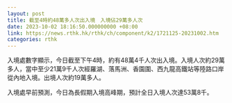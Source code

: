 ```yaml
---
layout: post
title: 截至4時約48萬多人次出入境　入境佔29萬多人次
date: 2023-10-02 18:16:50.000000000 +08:00
link: https://news.rthk.hk/rthk/ch/component/k2/1721125-20231002.htm
categories: rthk
---
```


入境處數字顯示，今日截至下午4時，約有48萬4千人次出入境。入境人次約29萬多人，當中至少21萬9千人次經羅湖、落馬洲、香園圍、西九龍高鐵站等陸路口岸從內地入境。出境人次約19萬多人。

入境處早前預測，今日為長假期入境高峰期，預計全日入境人次達53萬8千。

